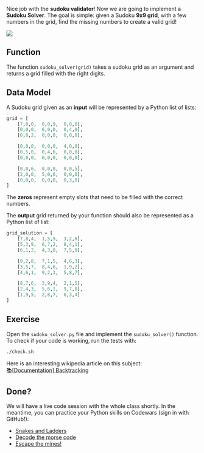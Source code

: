 Nice job with the **sudoku validator**! Now we are going to implement a **Sudoku Solver**. The goal is simple: given a Sudoku **9x9 grid**, with a few numbers in the grid, find the missing numbers to create a valid grid!

![](https://i.ibb.co/nDj9RFk/largeprintsudoku.jpg)

## Function

The function `sudoku_solver(grid)` takes a sudoku grid as an argument and returns a grid filled with the right digits.

## Data Model

A Sudoku grid given as an **input** will be represented by a Python list of lists:

```python
grid = [
    [7,0,0,  0,0,9,  0,0,0],
    [0,0,0,  6,0,0,  0,4,0],
    [0,0,2,  0,0,0,  0,0,0],

    [0,0,0,  0,0,0,  4,0,0],
    [0,5,0,  0,4,6,  0,0,0],
    [0,0,0,  0,0,0,  0,0,0],

    [0,0,6,  0,0,0,  0,0,5],
    [2,0,0,  5,0,0,  0,0,0],
    [0,0,0,  0,0,0,  0,3,0]
]
```

The **zeros** represent empty slots that need to be filled with the correct numbers.

The **output** grid returned by your function should also be represented as a Python list of list:

```python
grid_solution = [
    [7,8,4,  1,5,9,  3,2,6],
    [5,3,9,  6,7,2,  8,4,1],
    [6,1,2,  4,3,8,  7,5,9],

    [9,2,8,  7,1,5,  4,6,3],
    [3,5,7,  8,4,6,  1,9,2],
    [4,6,1,  9,2,3,  5,8,7],

    [8,7,6,  3,9,4,  2,1,5],
    [2,4,3,  5,6,1,  9,7,8],
    [1,9,5,  2,8,7,  6,3,4]
]
```

## Exercise

Open the `sudoku_solver.py` file and implement the `sudoku_solver()` function. To check if your code is working, run the tests with:

```bash
./check.sh
```

Here is an interesting wikipedia article on this subject:<br>
[📚[Documentation] Backtracking](https://en.wikipedia.org/wiki/Backtracking)

## Done?

We will have a live code session with the whole class shortly. In the meantime, you can practice your Python skills on Codewars (sign in with GitHub!):

- [Snakes and Ladders](https://www.codewars.com/kata/snakes-and-ladders-1/train/python)
- [Decode the morse code](https://www.codewars.com/kata/decode-the-morse-code/train/python)
- [Escape the mines!](https://www.codewars.com/kata/escape-the-mines/train/python)
